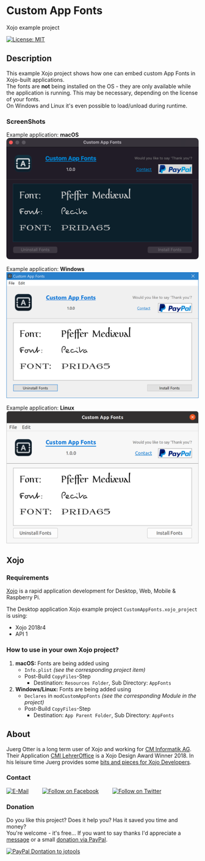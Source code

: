 # Custom App Fonts
Xojo example project

[![License: MIT](https://img.shields.io/badge/License-MIT-green.svg)](LICENSE)

## Description
This example Xojo project shows how one can embed custom App Fonts in Xojo-built applications.  
The fonts are **not** being installed on the OS - they are only available while the application is running. This may be necessary, depending on the license of your fonts.  
On Windows and Linux it's even possible to load/unload during runtime.

### ScreenShots
Example application: **macOS**  
![ScreenShot: Example App - macOS](screenshots/customappfonts-macos.png?raw=true)

Example application: **Windows**  
![ScreenShot: Example App - Windows](screenshots/customappfonts-windows.png?raw=true)

Example application: **Linux**  
![ScreenShot: Example App - Linux](screenshots/customappfonts-linux.png?raw=true)

## Xojo
### Requirements
[Xojo](https://www.xojo.com/) is a rapid application development for Desktop, Web, Mobile & Raspberry Pi.  

The Desktop application Xojo example project ```CustomAppFonts.xojo_project``` is using:
- Xojo 2018r4
- API 1

### How to use in your own Xojo project?
1. **macOS:** Fonts are being added using
   - ```Info.plist``` *(see the corresponding project item)* 
   - Post-Build ```CopyFiles```-Step
     - Destination: ```Resources Folder```, Sub Directory: ```AppFonts```
2. **Windows/Linux:** Fonts are being added using
   - ```Declares``` in ```modCustomAppFonts``` *(see the corresponding Module in the project)* 
   - Post-Build ```CopyFiles```-Step
     - Destination: ```App Parent Folder```, Sub Directory: ```AppFonts```

## About
Juerg Otter is a long term user of Xojo and working for [CM Informatik AG](https://cmiag.ch/). Their Application [CMI LehrerOffice](https://cmi-bildung.ch/) is a Xojo Design Award Winner 2018. In his leisure time Juerg provides some [bits and pieces for Xojo Developers](https://www.jo-tools.ch/).

### Contact
[![E-Mail](https://img.shields.io/static/v1?style=social&label=E-Mail&message=xojo@jo-tools.ch)](mailto:xojo@jo-tools.ch)
&emsp;&emsp;
[![Follow on Facebook](https://img.shields.io/static/v1?style=social&logo=facebook&label=Facebook&message=juerg.otter)](https://www.facebook.com/juerg.otter)
&emsp;&emsp;
[![Follow on Twitter](https://img.shields.io/twitter/follow/juergotter?style=social)](https://twitter.com/juergotter)

### Donation
Do you like this project? Does it help you? Has it saved you time and money?  
You're welcome - it's free... If you want to say thanks I'd appreciate a [message](mailto:xojo@jo-tools.ch) or a small [donation via PayPal](https://paypal.me/jotools).  

[![PayPal Dontation to jotools](https://img.shields.io/static/v1?style=social&logo=paypal&label=PayPal&message=jotools)](https://paypal.me/jotools)
